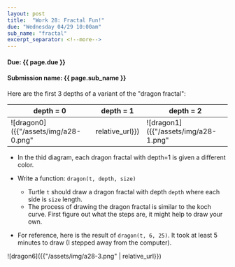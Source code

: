 ```yaml
---
layout: post
title:  "Work 28: Fractal Fun!"
due: "Wednesday 04/29 10:00am"
sub_name: "fractal"
excerpt_separator: <!--more-->
---
```


#### Due: {{ page.due }}

#### Submission name: {{ page.sub_name }}
<!--more-->

Here are the first 3 depths of a variant of the "dragon fractal":

| depth = 0 | depth = 1 | depth = 2 |
|-----------|-----------|-----------|
|![dragon0]({{"/assets/img/a28-0.png" | relative_url}}) |![dragon1]({{"/assets/img/a28-1.png" | relative_url}}) |![dragon2]({{"/assets/img/a28-2.png" | relative_url}})           |

* In the thid diagram, each dragon fractal with depth=1 is given a different color.

* Write a function: `dragon(t, depth, size)`
  * Turtle `t` should draw a dragon fractal with depth `depth` where each side is `size` length.
  * The process of drawing the dragon fractal is similar to the koch curve. First figure out what the steps are, it might help to draw your own.

* For reference, here is the result of `dragon(t, 6, 25)`. It took at least 5 minutes to draw (I stepped away from the computer).

![dragon6]({{"/assets/img/a28-3.png" | relative_url}})
